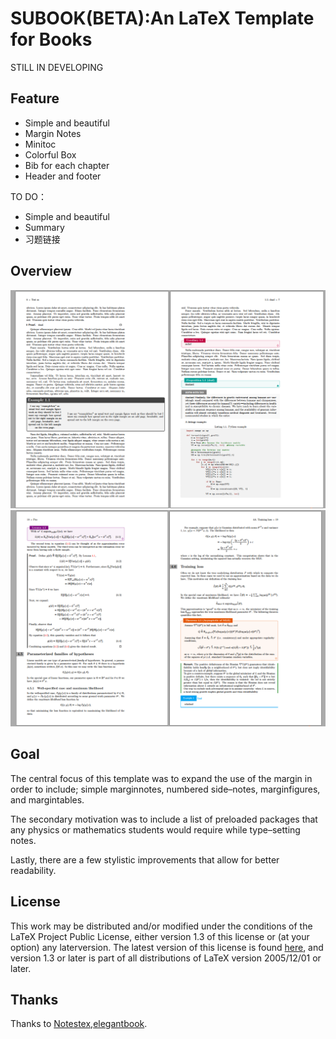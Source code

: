<!-- Author : Dongsheng Deng & Liam Huang-->
<!-- Program Email: elegantlatex2e@gmail.com -->

# SUBOOK(BETA):An LaTeX Template for Books
STILL IN DEVELOPING
## Feature
* Simple and beautiful
* Margin Notes
* Minitoc
* Colorful Box
* Bib for each chapter
* Header and footer

TO DO：
* Simple and beautiful
* Summary
* 习题链接
## Overview
![img](img/overview1.png)
![img](img/overview2.png)

## Goal
The central focus of this template was to expand the use of the margin in order to include; simple marginnotes, numbered side–notes, marginfigures, and margintables. 

The secondary motivation was to include a list of
preloaded packages that any physics or mathematics students would require while type–setting notes. 

Lastly, there are a few stylistic improvements that allow for better readability.

## License

This work may be distributed and/or modified under the conditions of the LaTeX
Project Public License, either version 1.3 of this license or (at your option) any laterversion. The latest version of this license is found [here](http://www.latex-project.org/lppl.txt), and version 1.3 or later is part of all distributions of LaTeX version 2005/12/01 or later.

## Thanks
Thanks to [Notestex](https://github.com/Adhumunt/NotesTeX),[elegantbook](https://github.com/ElegantLaTeX/ElegantBook).